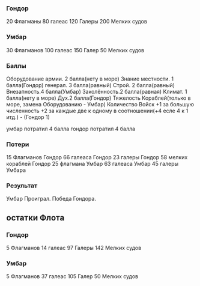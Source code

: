 ### Гондор

20 Флагманы
80 галеас
120 Галеры
200 Мелких судов

### Умбар

30 Флагманов
100 галеас
150 Галер
50 Мелких судов

### Баллы

Оборудование армии. 2 балла(нету в море)
Знание местности. 1 балла(Гондор)
генерал. 3 балла(равный)
Строй. 2 балла(равный)
Внезапность.4 балла(Умбар)
Заколённость.2 балла(равная)
Климат. 1 балла(нету в море)
Дух.2 балла(Гондор)
Тяжелость Кораблей(только в море, замена Оборудованию - Умбар)
Количество Войск +1 за большую численность +2 за каждые две к одному в соотношении(+4 есле 4 к 1 итд.) - (Гондор 1)

умбар потратил 4 балла
гондор потратил 4 балла

### Потери
15 Флагманов Гондор
66 галеаса Гондор
23 галеры Гондор
58 мелких кораблей Гондор
25 флагмана Умбар
63 галеаса Умбар
45 галеры Умбара

### Результат

Умбар Проиграл. Победа Гондора.

## остатки Флота

### Гондор

5 Флагманов
14 галеас
97 Галеры
142 Мелких судов

### Умбар

5 Флагманов
37 галеас
105 Галер
50 Мелких судов
